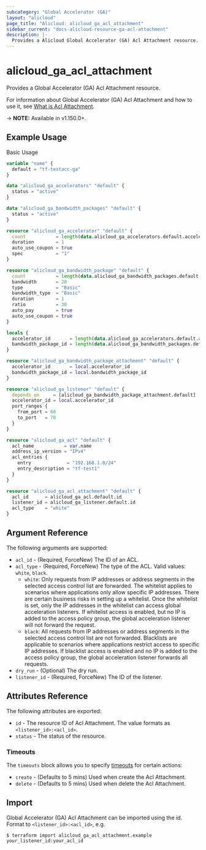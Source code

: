```yaml
---
subcategory: "Global Accelerator (GA)"
layout: "alicloud"
page_title: "Alicloud: alicloud_ga_acl_attachment"
sidebar_current: "docs-alicloud-resource-ga-acl-attachment"
description: |-
  Provides a Alicloud Global Accelerator (GA) Acl Attachment resource.
---
```


# alicloud\_ga\_acl\_attachment

Provides a Global Accelerator (GA) Acl Attachment resource.

For information about Global Accelerator (GA) Acl Attachment and how to use it, see [What is Acl Attachment](https://www.alibabacloud.com/help/en/doc-detail/258295.html).

-> **NOTE:** Available in v1.150.0+.

## Example Usage

Basic Usage

```terraform
variable "name" {
  default = "tf-testacc-ga"
}

data "alicloud_ga_accelerators" "default" {
  status = "active"
}

data "alicloud_ga_bandwidth_packages" "default" {
  status = "active"
}

resource "alicloud_ga_accelerator" "default" {
  count           = length(data.alicloud_ga_accelerators.default.accelerators) > 0 ? 0 : 1
  duration        = 1
  auto_use_coupon = true
  spec            = "1"
}

resource "alicloud_ga_bandwidth_package" "default" {
  count           = length(data.alicloud_ga_bandwidth_packages.default.packages) > 0 ? 0 : 1
  bandwidth       = 20
  type            = "Basic"
  bandwidth_type  = "Basic"
  duration        = 1
  ratio           = 30
  auto_pay        = true
  auto_use_coupon = true
}

locals {
  accelerator_id       = length(data.alicloud_ga_accelerators.default.accelerators) > 0 ? data.alicloud_ga_accelerators.default.accelerators.0.id : alicloud_ga_accelerator.default.0.id
  bandwidth_package_id = length(data.alicloud_ga_bandwidth_packages.default.packages) > 0 ? data.alicloud_ga_bandwidth_packages.default.packages.0.id : alicloud_ga_bandwidth_package.default.0.id
}

resource "alicloud_ga_bandwidth_package_attachment" "default" {
  accelerator_id       = local.accelerator_id
  bandwidth_package_id = local.bandwidth_package_id
}

resource "alicloud_ga_listener" "default" {
  depends_on     = [alicloud_ga_bandwidth_package_attachment.default]
  accelerator_id = local.accelerator_id
  port_ranges {
    from_port = 60
    to_port   = 70
  }
}

resource "alicloud_ga_acl" "default" {
  acl_name           = var.name
  address_ip_version = "IPv4"
  acl_entries {
    entry             = "192.168.1.0/24"
    entry_description = "tf-test1"
  }
}

resource "alicloud_ga_acl_attachment" "default" {
  acl_id      = alicloud_ga_acl.default.id
  listener_id = alicloud_ga_listener.default.id
  acl_type    = "white"
}
```

## Argument Reference

The following arguments are supported:

* `acl_id` - (Required, ForceNew) The ID of an ACL.
* `acl_type` - (Required, ForceNew) The type of the ACL. Valid values: `white`, `black`. 
  - `white`: Only requests from IP addresses or address segments in the selected access control list are forwarded. The whitelist applies to scenarios where applications only allow specific IP addresses. There are certain business risks in setting up a whitelist. Once the whitelist is set, only the IP addresses in the whitelist can access global acceleration listeners. If whitelist access is enabled, but no IP is added to the access policy group, the global acceleration listener will not forward the request.
  - `black`: All requests from IP addresses or address segments in the selected access control list are not forwarded. Blacklists are applicable to scenarios where applications restrict access to specific IP addresses. If blacklist access is enabled and no IP is added to the access policy group, the global acceleration listener forwards all requests.
* `dry_run` - (Optional) The dry run.
* `listener_id` - (Required, ForceNew) The ID of the listener.

## Attributes Reference

The following attributes are exported:

* `id` - The resource ID of Acl Attachment. The value formats as `<listener_id>:<acl_id>`.
* `status` - The status of the resource. 

### Timeouts

The `timeouts` block allows you to specify [timeouts](https://www.terraform.io/docs/configuration-0-11/resources.html#timeouts) for certain actions:

* `create` - (Defaults to 5 mins) Used when create the Acl Attachment.
* `delete` - (Defaults to 5 mins) Used when delete the Acl Attachment.

## Import

Global Accelerator (GA) Acl Attachment can be imported using the id. Format to `<listener_id>:<acl_id>`, e.g.

```shell
$ terraform import alicloud_ga_acl_attachment.example your_listener_id:your_acl_id
```
